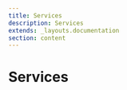 ```yaml
---
title: Services
description: Services
extends: _layouts.documentation
section: content
---
```


# Services